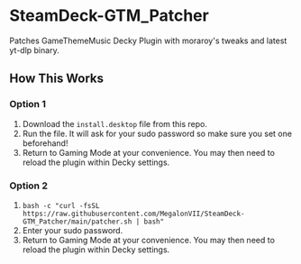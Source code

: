 # SteamDeck-GTM_Patcher
Patches GameThemeMusic Decky Plugin with moraroy's tweaks and latest yt-dlp binary.

## How This Works

### Option 1

1. Download the `install.desktop` file from this repo.
2. Run the file. It will ask for your sudo password so make sure you set one beforehand!
3. Return to Gaming Mode at your convenience. You may then need to reload the plugin within Decky settings.

### Option 2

1. `bash -c "curl -fsSL https://raw.githubusercontent.com/MegalonVII/SteamDeck-GTM_Patcher/main/patcher.sh | bash"`
2. Enter your sudo password.
3. Return to Gaming Mode at your convenience. You may then need to reload the plugin within Decky settings.
